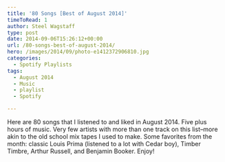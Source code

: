 ```yaml
---
title: '80 Songs [Best of August 2014]'
timeToRead: 1 
author: Steel Wagstaff
type: post
date: 2014-09-06T15:26:12+00:00
url: /80-songs-best-of-august-2014/
hero: /images/2014/09/photo-e1412372906810.jpg
categories:
  - Spotify Playlists
tags:
  - August 2014
  - Music
  - playlist
  - Spotify

---
```

Here are 80 songs that I listened to and liked in August 2014. Five plus hours of music. Very few artists with more than one track on this list&#8211;more akin to the old school mix tapes I used to make. Some favorites from the month: classic Louis Prima (listened to a lot with Cedar boy), Timber Timbre, Arthur Russell, and Benjamin Booker. Enjoy!